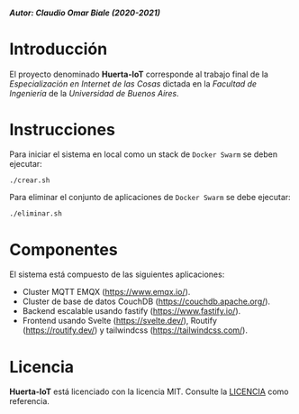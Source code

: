 ##### Autor:  Claudio Omar Biale (2020-2021)

# Introducción

El proyecto denominado **Huerta-IoT** corresponde al trabajo final de la *Especialización en Internet de las Cosas* dictada en la *Facultad de Ingeniería* de la *Universidad de Buenos Aires*.

# Instrucciones

Para iniciar el sistema en local como un stack de `Docker Swarm` se deben ejecutar:

```
./crear.sh
```

Para eliminar el conjunto de aplicaciones de `Docker Swarm` se debe ejecutar:

```
./eliminar.sh
```

# Componentes

El sistema está compuesto de las siguientes aplicaciones:
- Cluster MQTT EMQX (https://www.emqx.io/).
- Cluster de base de datos CouchDB (https://couchdb.apache.org/).
- Backend escalable usando fastify (https://www.fastify.io/).
- Frontend usando Svelte (https://svelte.dev/), Routify (https://routify.dev/) y tailwindcss (https://tailwindcss.com/).

# Licencia

**Huerta-IoT** está licenciado con la licencia MIT. Consulte la [LICENCIA](LICENSE) como referencia.

